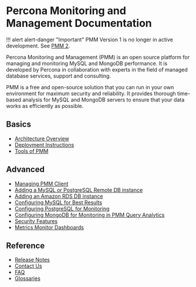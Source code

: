 # Percona Monitoring and Management Documentation

!!! alert alert-danger "Important"
    PMM Version 1 is no longer in active development. See [PMM 2](../2.x/).

Percona Monitoring and Management (PMM) is an open source platform for managing and monitoring MySQL and MongoDB performance. It is developed by Percona in collaboration with experts in the field of managed database services, support and consulting.

PMM is a free and open-source solution that you can run in your own environment for maximum security and reliability. It provides thorough time-based analysis for MySQL and MongoDB servers to ensure that your data works as efficiently as possible.

## Basics

* [Architecture Overview](architecture.md)
* [Deployment Instructions](deploy/index.md)
* [Tools of PMM](tool.md)

## Advanced

* [Managing PMM Client](pmm-admin.md)
* [Adding a MySQL or PostgreSQL Remote DB instance](remote-instance.md)
* [Adding an Amazon RDS DB instance](amazon-rds.md)
* [Configuring MySQL for Best Results](conf-mysql.md)
* [Configuring PostgreSQL for Monitoring](conf-postgres.md)
* [Configuring MongoDB for Monitoring in PMM Query Analytics](conf-mongodb.md)
* [Security Features](security.md)
* [Metrics Monitor Dashboards](index.metrics-monitor.dashboard.md)

## Reference

* [Release Notes](release-notes/index.md)
* [Contact Us](contact.md)
* [FAQ](faq.md)
* [Glossaries](index.glossary.md)
